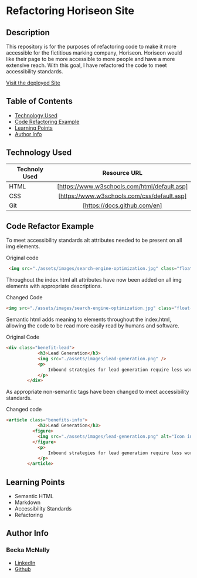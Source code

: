 # Refactoring Horiseon Site

## Description

This repository is for the purposes of refactoring code to make it more accessible for the fictitious marking company, Horiseon. Horiseon would like their page to be more accessible to more people and have a more extensive reach. With this goal, I have refactored the code to meet accessibility standards.

[Visit the deployed Site](https://beckamcnally.github.io/refactoring-Horiseon-site/)

## Table of Contents

* [Technology Used](#technology-used)
* [Code Refactoring Example](code-refactoring-example)
* [Learning Points](learning-points)
* [Author Info](author-info)

## Technology Used

| Technoly Used     | Resource URL      |
| -------- |:---------:|
| HTML  | [https://www.w3schools.com/html/default.asp]
| CSS   | [https://www.w3schools.com/css/default.asp]
| Git   | [https://docs.github.com/en]

## Code Refactor Example

To meet accessibility standards alt attributes needed to be present on all img elements. 

Original code
```html
 <img src="./assets/images/search-engine-optimization.jpg" class="float-left" />
```
Throughout the index.html alt attributes have now been added on all img elements with appropriate descriptions. 

Changed Code
```html
<img src="./assets/images/search-engine-optimization.jpg" class="float-left" alt="image of a computer work area with a note book, cup of coffee, cup of pens, and a magnifying glass on a laptop"/>
```
Semantic html adds meaning to elements throughout the index.html, allowing the code to be read more easily read by humans and software. 

Original Code 
```html
<div class="benefit-lead">
            <h3>Lead Generation</h3>
            <img src="./assets/images/lead-generation.png" />
            <p>
                Inbound strategies for lead generation require less work for your business, bringing customers directly to your website.
            </p>
        </div>
```
As appropriate non-semantic tags have been changed to meet accessibility standards. 

Changed code
```html
<article class="benefits-info">
            <h3>Lead Generation</h3>
          <figure> 
            <img src="./assets/images/lead-generation.png" alt="Icon in the shape of a light buld. Starting at the top it has the top half of a sun, then narrows with an arrow pointing to a dallar sign." />
          </figure>  
            <p>
                Inbound strategies for lead generation require less work for your business, bringing customers directly to your website.
            </p>
        </article>
```

## Learning Points

* Semantic HTML 
* Markdown
* Accessibility Standards 
* Refactoring

## Author Info 

### Becka McNally

* [LinkedIn](linkedin.com/in/becka-mcnally-21520670)
* [Github](https://github.com/beckamcnally)

